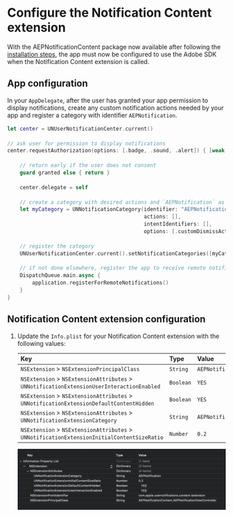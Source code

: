 # Configure the Notification Content extension

With the AEPNotificationContent package now available after following the [installation steps](./getting-started.md), the app must now be configured to use the Adobe SDK when the Notification Content extension is called.

## App configuration

In your `AppDelegate`, after the user has granted your app permission to display notifications, create any custom notification actions needed by your app and register a category with identifier `AEPNotification`.

```swift
let center = UNUserNotificationCenter.current()

// ask user for permission to display notifications
center.requestAuthorization(options: [.badge, .sound, .alert]) { [weak self] granted, _ in
    
    // return early if the user does not consent 
    guard granted else { return }
    
    center.delegate = self
    
    // create a category with desired actions and `AEPNotification` as the identifier
    let myCategory = UNNotificationCategory(identifier: "AEPNotification",
                                            actions: [],
                                            intentIdentifiers: [],
                                            options: [.customDismissAction])

    // register the category
    UNUserNotificationCenter.current().setNotificationCategories([myCategory])
    
    // if not done elsewhere, register the app to receive remote notifications
    DispatchQueue.main.async {
        application.registerForRemoteNotifications()
    }
}
```

## Notification Content extension configuration

1. Update the `Info.plist` for your Notification Content extension with the following values:

    | Key | Type | Value |
    | --- | --- | --- |
    | `NSExtension` > `NSExtensionPrincipalClass` | `String` | `AEPNotificationContent.AEPNotificationViewController` |
    | `NSExtension` > `NSExtensionAttributes` > `UNNotificationExtensionUserInteractionEnabled` | `Boolean` | `YES` |
    | `NSExtension` > `NSExtensionAttributes` > `UNNotificationExtensionDefaultContentHidden` | `Boolean` | `YES` |
    | `NSExtension` > `NSExtensionAttributes` > `UNNotificationExtensionCategory` | `String` | `AEPNotification` |
    | `NSExtension` > `NSExtensionAttributes` > `UNNotificationExtensionInitialContentSizeRatio` | `Number` | `0.2` |

    <img src="./../Assets/configurePlist.png" />